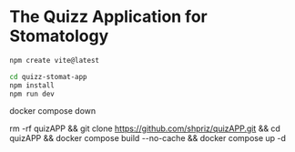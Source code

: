 # The Quizz Application for Stomatology

```sh
npm create vite@latest
```


```sh
cd quizz-stomat-app
npm install        
npm run dev
```


docker compose down



rm -rf quizAPP && git clone https://github.com/shpriz/quizAPP.git && cd quizAPP && docker compose build --no-cache && docker compose up -d
